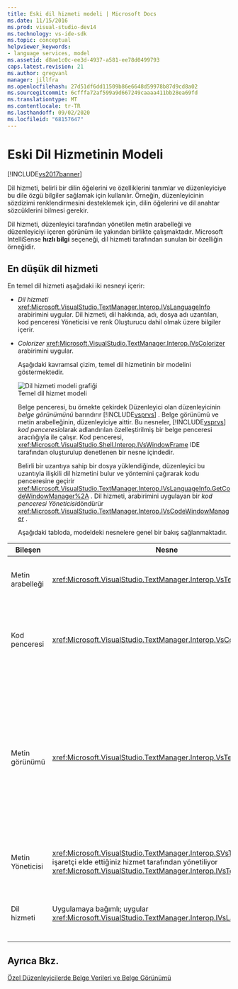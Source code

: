 ```yaml
---
title: Eski dil hizmeti modeli | Microsoft Docs
ms.date: 11/15/2016
ms.prod: visual-studio-dev14
ms.technology: vs-ide-sdk
ms.topic: conceptual
helpviewer_keywords:
- language services, model
ms.assetid: d8ae1c0c-ee3d-4937-a581-ee78d0499793
caps.latest.revision: 21
ms.author: gregvanl
manager: jillfra
ms.openlocfilehash: 27d51df6dd11509b86e6648d59978b87d9cd8a02
ms.sourcegitcommit: 6cfffa72af599a9d667249caaaa411bb28ea69fd
ms.translationtype: MT
ms.contentlocale: tr-TR
ms.lasthandoff: 09/02/2020
ms.locfileid: "68157647"
---
```

# <a name="model-of-a-legacy-language-service"></a>Eski Dil Hizmetinin Modeli
[!INCLUDE[vs2017banner](../../includes/vs2017banner.md)]

Dil hizmeti, belirli bir dilin öğelerini ve özelliklerini tanımlar ve düzenleyiciye bu dile özgü bilgiler sağlamak için kullanılır. Örneğin, düzenleyicinin sözdizimi renklendirmesini desteklemek için, dilin öğelerini ve dil anahtar sözcüklerini bilmesi gerekir.  
  
 Dil hizmeti, düzenleyici tarafından yönetilen metin arabelleği ve düzenleyiciyi içeren görünüm ile yakından birlikte çalışmaktadır. Microsoft IntelliSense **hızlı bilgi** seçeneği, dil hizmeti tarafından sunulan bir özelliğin örneğidir.  
  
## <a name="a-minimal-language-service"></a>En düşük dil hizmeti  
 En temel dil hizmeti aşağıdaki iki nesneyi içerir:  
  
- *Dil hizmeti* <xref:Microsoft.VisualStudio.TextManager.Interop.IVsLanguageInfo> arabirimini uygular. Dil hizmeti, dil hakkında, adı, dosya adı uzantıları, kod penceresi Yöneticisi ve renk Oluşturucu dahil olmak üzere bilgiler içerir.  
  
- *Colorizer* <xref:Microsoft.VisualStudio.TextManager.Interop.IVsColorizer> arabirimini uygular.  
  
  Aşağıdaki kavramsal çizim, temel dil hizmetinin bir modelini göstermektedir.  
  
  ![Dil hizmeti modeli grafiği](../../extensibility/media/vslanguageservicemodel.gif "vsLanguageServiceModel")  
  Temel dil hizmet modeli  
  
  Belge penceresi, bu örnekte çekirdek Düzenleyici olan düzenleyicinin *belge görünümünü* barındırır [!INCLUDE[vsprvs](../../includes/vsprvs-md.md)] . Belge görünümü ve metin arabelleğinin, düzenleyiciye aittir. Bu nesneler, [!INCLUDE[vsprvs](../../includes/vsprvs-md.md)] *kod penceresi*olarak adlandırılan özelleştirilmiş bir belge penceresi aracılığıyla ile çalışır. Kod penceresi, <xref:Microsoft.VisualStudio.Shell.Interop.IVsWindowFrame> IDE tarafından oluşturulup denetlenen bir nesne içindedir.  
  
  Belirli bir uzantıya sahip bir dosya yüklendiğinde, düzenleyici bu uzantıyla ilişkili dil hizmetini bulur ve yöntemini çağırarak kodu penceresine geçirir <xref:Microsoft.VisualStudio.TextManager.Interop.IVsLanguageInfo.GetCodeWindowManager%2A> . Dil hizmeti, arabirimini uygulayan bir *kod penceresi Yöneticisi*döndürür <xref:Microsoft.VisualStudio.TextManager.Interop.IVsCodeWindowManager> .  
  
  Aşağıdaki tabloda, modeldeki nesnelere genel bir bakış sağlanmaktadır.  
  
|Bileşen|Nesne|İşlev|  
|---------------|------------|--------------|  
|Metin arabelleği|<xref:Microsoft.VisualStudio.TextManager.Interop.VsTextBuffer>|Unicode okuma/yazma metin akışı. Metnin diğer kodlamaları kullanabilmesi mümkündür.|  
|Kod penceresi|<xref:Microsoft.VisualStudio.TextManager.Interop.VsCodeWindow>|Bir veya daha fazla metin görünümü içeren bir belge penceresi. [!INCLUDE[vsprvs](../../includes/vsprvs-md.md)]Birden çok belge arabirimi (MDI) modundayken, kod penceresi BIR MDI alt öğesidir.|  
|Metin görünümü|<xref:Microsoft.VisualStudio.TextManager.Interop.VsTextView>|Kullanıcının klavye ve fareyi kullanarak gezinerek metin görüntülemesine imkan tanıyan bir pencere. Kullanıcıya düzenleyici olarak bir metin görünümü görüntülenir. Metin görünümlerini normal düzenleyici pencereleri, çıkış penceresi ve acil pencere ' de kullanabilirsiniz. Ayrıca, bir kod penceresi içinde bir veya daha fazla metin görünümü yapılandırabilirsiniz.|  
|Metin Yöneticisi|<xref:Microsoft.VisualStudio.TextManager.Interop.SVsTextManager>Bir işaretçi elde ettiğiniz hizmet tarafından yönetiliyor <xref:Microsoft.VisualStudio.TextManager.Interop.IVsTextManager>|Daha önce açıklanan tüm bileşenler tarafından paylaşılan ortak bilgileri tutan bir bileşen.|  
|Dil hizmeti|Uygulamaya bağımlı; uygular <xref:Microsoft.VisualStudio.TextManager.Interop.IVsLanguageInfo>|Düzenleyiciyi sözdizimi vurgulama, ifade tamamlama ve ayraç eşleştirme gibi dile özgü bilgilerle sağlayan bir nesne.|  
  
## <a name="see-also"></a>Ayrıca Bkz.  
 [Özel Düzenleyicilerde Belge Verileri ve Belge Görünümü](../../extensibility/document-data-and-document-view-in-custom-editors.md)
